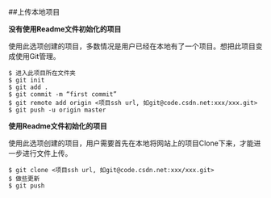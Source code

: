 ##上传本地项目

**没有使用Readme文件初始化的项目**

使用此选项创建的项目，多数情况是用户已经在本地有了一个项目。想把此项目变成使用Git管理。

	$ 进入此项目所在文件夹
	$ git init
	$ git add .
	$ git commit -m “first commit”
	$ git remote add origin <项目ssh url, 如git@code.csdn.net:xxx/xxx.git>
	$ git push -u origin master
    
**使用Readme文件初始化的项目**

使用此选项创建的项目，用户需要首先在本地将网站上的项目Clone下来，才能进一步进行文件上传。

	$ git clone <项目ssh url, 如git@code.csdn.net:xxx/xxx.git>
	$ 做些更新
	$ git push
